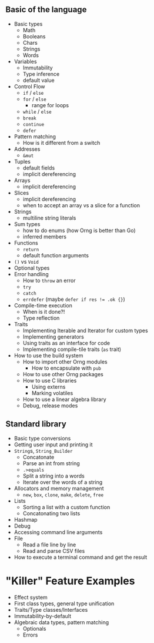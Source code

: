 ## Basic of the language
- Basic types
    - Math
    - Booleans
    - Chars
    - Strings
    - Words
- Variables
    - Immutability
    - Type inference
    - default value
- Control Flow
    - `if` / `else`
    - `for` / `else`
        - range for loops
    - `while` / `else`
    - `break`
    - `continue`
    - `defer`
- Pattern matching
    - How is it different from a switch
- Addresses
    - `&mut`
- Tuples
    - default fields
    - implicit dereferencing
- Arrays
    - implicit dereferencing
- Slices
    - implicit dereferencing
    - when to accept an array vs a slice for a function
- Strings
    - multiline string literals
- Sum types
    - how to do enums (how Orng is better than Go)
    - inferred members
- Functions
    - `return`
    - default function arguments
- `()` vs `Void`
- Optional types
- Error handling
    - How to `throw` an error
    - `try`
    - `catch`
    - `errdefer` (maybe `defer if res != .ok {}`)
- Compile-time execution
    - When is it done?!
    - Type reflection
- Traits
    - Implementing Iterable and Iterator for custom types
    - Implementing generators
    - Using traits as an interface for code
    - Implementing compile-tile traits (`as` trait)
- How to use the build system
    - How to import other Orng modules
        - How to encapsulate with `pub`
    - How to use other Orng packages
    - How to use C libraries
        - Using externs
        - Marking volatiles
    - How to use a linear algebra library
    - Debug, release modes

## Standard library
- Basic type conversions
- Getting user input and printing it
- `String`s, `String_Builder`
    - Concatonate
    - Parse an int from string
    - `.>equals`
    - Split a string into a words
    - Iterate over the words of a string
- Allocators and memory management
    - `new`, `box`, `clone`, `make`, `delete`, `free`
- Lists
    - Sorting a list with a custom function
    - Concatonating two lists
- Hashmap
- Debug
- Accessing command line arguments
- File
    - Read a file line by line
    - Read and parse CSV files
- How to execute a terminal command and get the result

# "Killer" Feature Examples
- Effect system
- First class types, general type unification
- Traits/Type classes/Interfaces
- Immutability-by-default
- Algebraic data types, pattern matching
    - Optionals
    - Errors